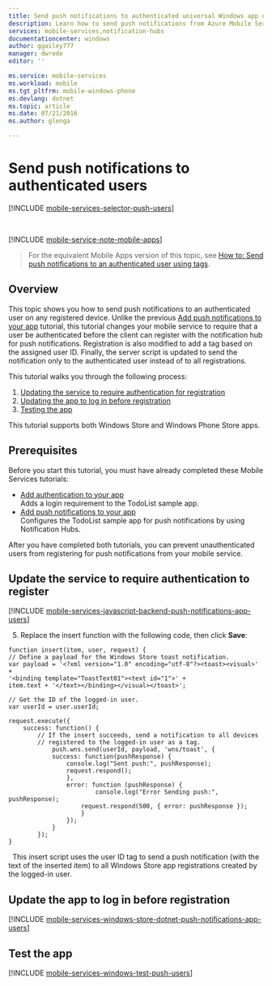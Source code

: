 ```yaml
---
title: Send push notifications to authenticated universal Windows app users.
description: Learn how to send push notifications from Azure Mobile Services to specific users of your universal Windows C# app.
services: mobile-services,notification-hubs
documentationcenter: windows
author: ggailey777
manager: dwrede
editor: ''

ms.service: mobile-services
ms.workload: mobile
ms.tgt_pltfrm: mobile-windows-phone
ms.devlang: dotnet
ms.topic: article
ms.date: 07/21/2016
ms.author: glenga

---
```

# Send push notifications to authenticated users
[!INCLUDE [mobile-services-selector-push-users](../../includes/mobile-services-selector-push-users.md)]

&nbsp;

[!INCLUDE [mobile-service-note-mobile-apps](../../includes/mobile-services-note-mobile-apps.md)]

> For the equivalent Mobile Apps version of this topic, see [How to: Send push notifications to an authenticated user using tags](../app-service-mobile/app-service-mobile-node-backend-how-to-use-server-sdk.md#push-user).
> 
> 

## Overview
This topic shows you how to send push notifications to an authenticated user on any registered device. Unlike the previous [Add push notifications to your app] tutorial, this tutorial changes your mobile service to require that a user be authenticated before the client can register with the notification hub for push notifications. Registration is also modified to add a tag based on the assigned user ID. Finally, the server script is updated to send the notification only to the authenticated user instead of to all registrations.

This tutorial walks you through the following process:

1. [Updating the service to require authentication for registration]
2. [Updating the app to log in before registration]
3. [Testing the app]

This tutorial supports both Windows Store and Windows Phone Store apps.

## Prerequisites
Before you start this tutorial, you must have already completed these Mobile Services tutorials:

* [Add authentication to your app]<br/>Adds a login requirement to the TodoList sample app.
* [Add push notifications to your app]<br/>Configures the TodoList sample app for push notifications by using Notification Hubs. 

After you have completed both tutorials, you can prevent unauthenticated users from registering for push notifications from your mobile service.

## <a name="register"></a>Update the service to require authentication to register
[!INCLUDE [mobile-services-javascript-backend-push-notifications-app-users](../../includes/mobile-services-javascript-backend-push-notifications-app-users.md)]

&nbsp;&nbsp;5. Replace the insert function with the following code, then click **Save**:

    function insert(item, user, request) {
    // Define a payload for the Windows Store toast notification.
    var payload = '<?xml version="1.0" encoding="utf-8"?><toast><visual>' +    
    '<binding template="ToastText01"><text id="1">' +
    item.text + '</text></binding></visual></toast>';

    // Get the ID of the logged-in user.
    var userId = user.userId;        

    request.execute({
        success: function() {
            // If the insert succeeds, send a notification to all devices 
            // registered to the logged-in user as a tag.
                push.wns.send(userId, payload, 'wns/toast', {
                success: function(pushResponse) {
                    console.log("Sent push:", pushResponse);
                    request.respond();
                    },              
                    error: function (pushResponse) {
                            console.log("Error Sending push:", pushResponse);
                        request.respond(500, { error: pushResponse });
                        }
                    });
                }
            });
    }

&nbsp;&nbsp;This insert script uses the user ID tag to send a push notification (with the text of the inserted item) to all Windows Store app registrations created by the logged-in user.

## <a name="update-app"></a>Update the app to log in before registration
[!INCLUDE [mobile-services-windows-store-dotnet-push-notifications-app-users](../../includes/mobile-services-windows-store-dotnet-push-notifications-app-users.md)]

## <a name="test"></a>Test the app
[!INCLUDE [mobile-services-windows-test-push-users](../../includes/mobile-services-windows-test-push-users.md)]

<!-- Anchors. -->
[Updating the service to require authentication for registration]: #register
[Updating the app to log in before registration]: #update-app
[Testing the app]: #test
[Next Steps]:#next-steps


<!-- URLs. -->
[Add authentication to your app]: ../mobile-services-windows-store-dotnet-get-started-users.md
[Add push notifications to your app]: ../mobile-services-javascript-backend-windows-store-dotnet-get-started-push.md 